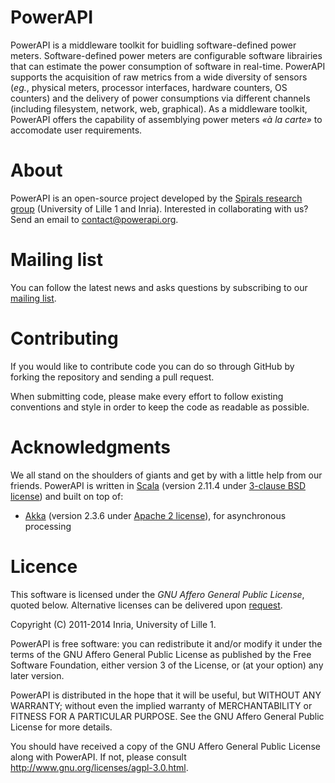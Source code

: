 # PowerAPI
PowerAPI is a middleware toolkit for buidling software-defined power meters. Software-defined power meters are configurable software librairies that can estimate the power consumption of software in real-time. PowerAPI supports the acquisition of raw metrics from a wide diversity of sensors (*eg.*, physical meters, processor interfaces, hardware counters, OS counters) and the delivery of power consumptions via different channels (including filesystem, network, web, graphical). As a middleware toolkit, PowerAPI offers the capability of assemblying power meters *«à la carte»* to accomodate user requirements.

# About
PowerAPI is an open-source project developed by the [Spirals research group](https://team.inria.fr/spirals) (University of Lille 1 and Inria). Interested in collaborating with us? Send an email to contact@powerapi.org.

# Mailing list
You can follow the latest news and asks questions by subscribing to our [mailing list](https://sympa.inria.fr/sympa/info/powerapi).

# Contributing
If you would like to contribute code you can do so through GitHub by forking the repository and sending a pull request.

When submitting code, please make every effort to follow existing conventions and style in order to keep the code as readable as possible.

# Acknowledgments
We all stand on the shoulders of giants and get by with a little help from our friends. PowerAPI is written in [Scala](http://www.scala-lang.org) (version 2.11.4 under [3-clause BSD license](http://www.scala-lang.org/license.html)) and built on top of:
* [Akka](http://akka.io) (version 2.3.6 under [Apache 2 license](http://www.apache.org/licenses/LICENSE-2.0)), for asynchronous processing

# Licence
This software is licensed under the *GNU Affero General Public License*, quoted below. Alternative licenses can be delivered upon [request](mailto:contact@powerapi.org).

Copyright (C) 2011-2014 Inria, University of Lille 1.

PowerAPI is free software: you can redistribute it and/or modify it under the terms of the GNU Affero General Public License as published by the Free Software Foundation, either version 3 of the License, or (at your option) any later version.

PowerAPI is distributed in the hope that it will be useful, but WITHOUT ANY WARRANTY; without even the implied warranty of MERCHANTABILITY or FITNESS FOR A PARTICULAR PURPOSE. See the GNU Affero General Public License for more details.

You should have received a copy of the GNU Affero General Public License along with PowerAPI. If not, please consult http://www.gnu.org/licenses/agpl-3.0.html.
